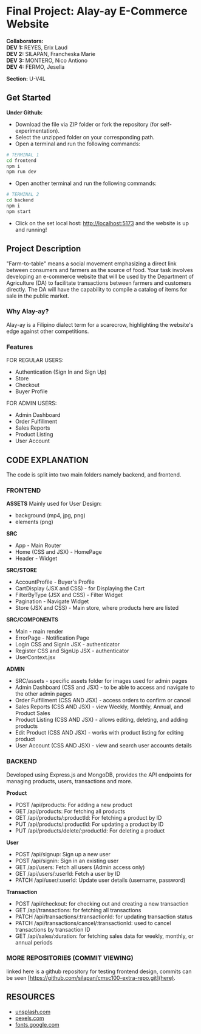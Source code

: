 # Final Project: Alay-ay E-Commerce Website

**Collaborators:**  
**DEV 1:** REYES, Erix Laud  
**DEV 2:** SILAPAN, Francheska Marie  
**DEV 3:** MONTERO, Nico Antiono  
**DEV 4:** FERMO, Jesella  

**Section:** U-V4L  

## Get Started

**Under Github:**
- Download the file via ZIP folder or fork the repository (for self-experimentation).
- Select the unzipped folder on your corresponding path.
- Open a terminal and run the following commands:

```bash
# TERMINAL 1
cd frontend
npm i
npm run dev
```

- Open another terminal and run the following commands:

```bash
# TERMINAL 2
cd backend
npm i
npm start
```

- Click on the set local host: [http://localhost:5173](http://localhost:5173) and the website is up and running!

## Project Description

"Farm-to-table" means a social movement emphasizing a direct link between consumers and farmers as the source of food. Your task involves developing an e-commerce website that will be used by the Department of Agriculture (DA) to facilitate transactions between farmers and customers directly. The DA will have the capability to compile a catalog of items for sale in the public market.

### Why Alay-ay?
Alay-ay is a Filipino dialect term for a scarecrow, highlighting the website's edge against other competitions.

### Features
FOR REGULAR USERS:
- Authentication (Sign In and Sign Up)
- Store
- Checkout
- Buyer Profile

FOR ADMIN USERS:
- Admin Dashboard
- Order Fulfillment
- Sales Reports
- Product Listing
- User Account

## CODE EXPLANATION 

The code is split into two main folders namely backend, and frontend.

### FRONTEND

**ASSETS**
Mainly used for User Design:

- background (mp4, jpg, png)
- elements (png) 

**SRC**
- App - Main Router
- Home (CSS and JSX) - HomePage
- Header - Widget

**SRC/STORE**
- AccountProfile - Buyer's Profile
- CartDisplay (JSX and CSS) - for Displaying the Cart
- FilterByType (JSX and CSS) - Filter Widget
- Pagination - Navigate Widget
- Store (JSX and CSS) - Main store, where products here are listed 

**SRC/COMPONENTS**
- Main - main render
- ErrorPage - Notification Page
- Login CSS and SignIn JSX - authenticator
- Register CSS and SignUp JSX - authenticator
- UserContext.jsx 

**ADMIN**
- SRC/assets - specific assets folder for images used for admin pages
- Admin Dashboard (CSS and JSX) - to be able to access and navigate to the other admin pages 
- Order Fulfillment (CSS AND JSX) - access orders to confirm or cancel
- Sales Reports (CSS AND JSX) - view Weekly, Monthly, Annual, and Product Sales
- Product Listing (CSS AND JSX) - allows editing, deleting, and adding products
- Edit Product (CSS AND JSX) - works with product listing for editing product
- User Account (CSS AND JSX) - view and search user accounts details



### BACKEND

Developed using Express.js and MongoDB, provides the API endpoints for managing products, users, transactions and more.

**Product**
- POST /api/products: For adding a new product
- GET /api/products: For fetching all products
- GET /api/products/:productId: For fetching a product by ID
- PUT /api/products/:productId: For updating a product by ID
- PUT /api/products/delete/:productId: For deleting a product

**User**
- POST /api/signup: Sign up a new user
- POST /api/signin: Sign in an existing user
- GET /api/users: Fetch all users (Admin access only)
- GET /api/users/:userId: Fetch a user by ID
- PATCH /api/user/:userId: Update user details (username, password)

**Transaction**
- POST /api/checkout: for checking out and creating a new transaction
- GET /api/transactions: for fetching all transactions
- PATCH /api/transactions/:transactionId: for updating transaction status
- PATCH /api/transactions/cancel/:transactionId: used to cancel transactions by transaction ID
- GET /api/sales/:duration: for fetching sales data for weekly, monthly, or annual periods

### MORE REPOSITORIES (COMMIT VIEWING)

linked here is a github repository for testing frontend design, commits can be seen [https://github.com/silapan/cmsc100-extra-repo.git](here).

## RESOURCES
- [unsplash.com](unsplash.com)
- [pexels.com](pexels.com)
- [fonts.google.com](fonts.google.com)
